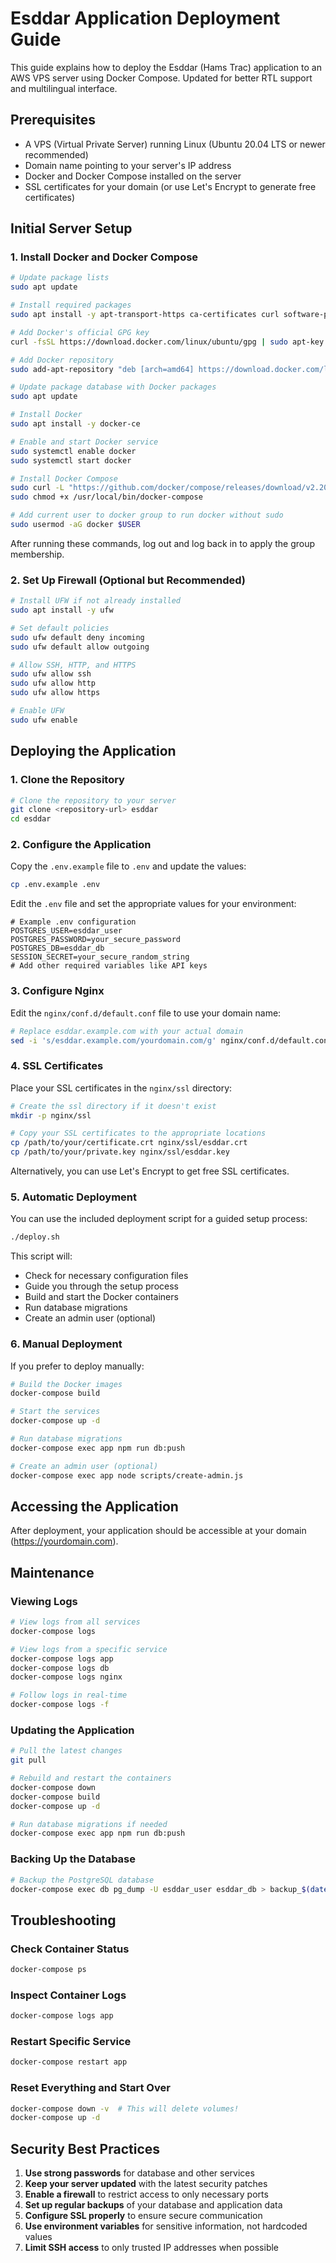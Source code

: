 # Esddar Application Deployment Guide

This guide explains how to deploy the Esddar (Hams Trac) application to an AWS VPS server using Docker Compose. Updated for better RTL support and multilingual interface.

## Prerequisites

- A VPS (Virtual Private Server) running Linux (Ubuntu 20.04 LTS or newer recommended)
- Domain name pointing to your server's IP address
- Docker and Docker Compose installed on the server
- SSL certificates for your domain (or use Let's Encrypt to generate free certificates)

## Initial Server Setup

### 1. Install Docker and Docker Compose

```bash
# Update package lists
sudo apt update

# Install required packages
sudo apt install -y apt-transport-https ca-certificates curl software-properties-common

# Add Docker's official GPG key
curl -fsSL https://download.docker.com/linux/ubuntu/gpg | sudo apt-key add -

# Add Docker repository
sudo add-apt-repository "deb [arch=amd64] https://download.docker.com/linux/ubuntu $(lsb_release -cs) stable"

# Update package database with Docker packages
sudo apt update

# Install Docker
sudo apt install -y docker-ce

# Enable and start Docker service
sudo systemctl enable docker
sudo systemctl start docker

# Install Docker Compose
sudo curl -L "https://github.com/docker/compose/releases/download/v2.20.3/docker-compose-$(uname -s)-$(uname -m)" -o /usr/local/bin/docker-compose
sudo chmod +x /usr/local/bin/docker-compose

# Add current user to docker group to run docker without sudo
sudo usermod -aG docker $USER
```

After running these commands, log out and log back in to apply the group membership.

### 2. Set Up Firewall (Optional but Recommended)

```bash
# Install UFW if not already installed
sudo apt install -y ufw

# Set default policies
sudo ufw default deny incoming
sudo ufw default allow outgoing

# Allow SSH, HTTP, and HTTPS
sudo ufw allow ssh
sudo ufw allow http
sudo ufw allow https

# Enable UFW
sudo ufw enable
```

## Deploying the Application

### 1. Clone the Repository

```bash
# Clone the repository to your server
git clone <repository-url> esddar
cd esddar
```

### 2. Configure the Application

Copy the `.env.example` file to `.env` and update the values:

```bash
cp .env.example .env
```

Edit the `.env` file and set the appropriate values for your environment:

```
# Example .env configuration
POSTGRES_USER=esddar_user
POSTGRES_PASSWORD=your_secure_password
POSTGRES_DB=esddar_db
SESSION_SECRET=your_secure_random_string
# Add other required variables like API keys
```

### 3. Configure Nginx

Edit the `nginx/conf.d/default.conf` file to use your domain name:

```bash
# Replace esddar.example.com with your actual domain
sed -i 's/esddar.example.com/yourdomain.com/g' nginx/conf.d/default.conf
```

### 4. SSL Certificates

Place your SSL certificates in the `nginx/ssl` directory:

```bash
# Create the ssl directory if it doesn't exist
mkdir -p nginx/ssl

# Copy your SSL certificates to the appropriate locations
cp /path/to/your/certificate.crt nginx/ssl/esddar.crt
cp /path/to/your/private.key nginx/ssl/esddar.key
```

Alternatively, you can use Let's Encrypt to get free SSL certificates.

### 5. Automatic Deployment

You can use the included deployment script for a guided setup process:

```bash
./deploy.sh
```

This script will:
- Check for necessary configuration files
- Guide you through the setup process
- Build and start the Docker containers
- Run database migrations
- Create an admin user (optional)

### 6. Manual Deployment

If you prefer to deploy manually:

```bash
# Build the Docker images
docker-compose build

# Start the services
docker-compose up -d

# Run database migrations
docker-compose exec app npm run db:push

# Create an admin user (optional)
docker-compose exec app node scripts/create-admin.js
```

## Accessing the Application

After deployment, your application should be accessible at your domain (https://yourdomain.com).

## Maintenance

### Viewing Logs

```bash
# View logs from all services
docker-compose logs

# View logs from a specific service
docker-compose logs app
docker-compose logs db
docker-compose logs nginx

# Follow logs in real-time
docker-compose logs -f
```

### Updating the Application

```bash
# Pull the latest changes
git pull

# Rebuild and restart the containers
docker-compose down
docker-compose build
docker-compose up -d

# Run database migrations if needed
docker-compose exec app npm run db:push
```

### Backing Up the Database

```bash
# Backup the PostgreSQL database
docker-compose exec db pg_dump -U esddar_user esddar_db > backup_$(date +%Y-%m-%d_%H-%M-%S).sql
```

## Troubleshooting

### Check Container Status

```bash
docker-compose ps
```

### Inspect Container Logs

```bash
docker-compose logs app
```

### Restart Specific Service

```bash
docker-compose restart app
```

### Reset Everything and Start Over

```bash
docker-compose down -v  # This will delete volumes!
docker-compose up -d
```

## Security Best Practices

1. **Use strong passwords** for database and other services
2. **Keep your server updated** with the latest security patches
3. **Enable a firewall** to restrict access to only necessary ports
4. **Set up regular backups** of your database and application data
5. **Configure SSL properly** to ensure secure communication
6. **Use environment variables** for sensitive information, not hardcoded values
7. **Limit SSH access** to only trusted IP addresses when possible